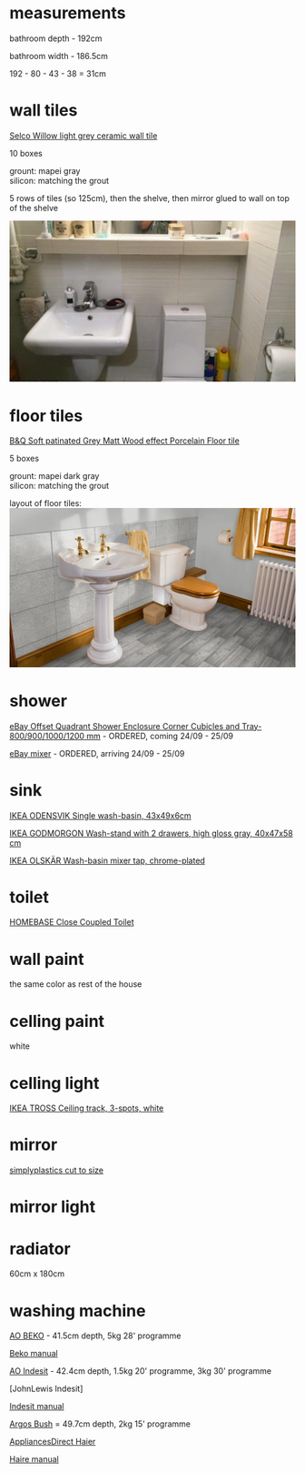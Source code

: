 # measurements  

bathroom depth - 192cm  

bathroom width - 186.5cm  

192 - 80 - 43 - 38 = 31cm  

# wall tiles  

[Selco Willow light grey ceramic wall tile](https://www.selcobw.com/products/flooring-tiling/tiling/wall-tiles/willow-light-grey-ceramic-wall-tile-248-x-398mm-box-of-10-covers-1m)  

10 boxes  

grount: mapei gray  
silicon: matching the grout  

5 rows of tiles (so 125cm), then the shelve, then mirror glued to wall on top of the shelve

![](./design.jpg)  

# floor tiles  

[B&Q Soft patinated Grey Matt Wood effect Porcelain Floor tile](https://www.diy.com/departments/soft-patinated-grey-matt-wood-effect-porcelain-floor-tile-pack-of-11-l-600mm-w-150mm/3663602675839_BQ.prd)  

5 boxes

grount: mapei dark gray  
silicon: matching the grout  

layout of floor tiles:
![](./toptiles.jpeg)

# shower  

[eBay Offset Quadrant Shower Enclosure Corner Cubicles and Tray-800/900/1000/1200 mm](https://www.ebay.co.uk/itm/Offset-Quadrant-Shower-Enclosure-Corner-Cubicles-and-Tray-800-900-1000-1200-mm/282727069001) - ORDERED, coming 24/09 - 25/09  

[eBay mixer](https://www.ebay.co.uk/itm/Bathroom-Shower-Mixer-Thermostatic-Set-Twin-Head-Chrome-Exposed-Valve-Round-Set/192434717092) - ORDERED, arriving 24/09 - 25/09  

# sink  

[IKEA ODENSVIK Single wash-basin, 43x49x6cm](https://www.ikea.com/gb/en/p/odensvik-single-wash-basin-00438794/)  

[IKEA GODMORGON Wash-stand with 2 drawers, high gloss gray, 40x47x58 cm](https://www.ikea.com/gb/en/p/godmorgon-wash-stand-with-2-drawers-high-gloss-grey-30324649/)  

[IKEA OLSKÄR Wash-basin mixer tap, chrome-plated](https://www.ikea.com/gb/en/p/olskaer-wash-basin-mixer-tap-chrome-plated-20219031/)  

# toilet  

[HOMEBASE Close Coupled Toilet](https://www.homebase.co.uk/close-coupled-toilet_p387839)  

# wall paint  

the same color as rest of the house  

# celling paint  

white  

# celling light  

[IKEA TROSS Ceiling track, 3-spots, white](https://www.ikea.com/gb/en/p/tross-ceiling-track-3-spots-white-60262659/)  

# mirror  

[simplyplastics cut to size](https://www.simplyplastics.com/catalog/sheet/acrylic-mirror-sheet/silver-acrylic-mirror-sheet/c-24/c-86/p-245)  

# mirror light  

# radiator  

60cm x 180cm  

# washing machine


[AO BEKO](https://ao.com/product/wtg50m1w-beko-washing-machine-white-55768-1.aspx#reviewsSection) - 41.5cm depth, 5kg 28' programme

[Beko manual](https://bekoplc.blob.core.windows.net/bekoupload/manuals/WTG50M1.pdf)

[AO Indesit](https://ao.com/product/ewsd61252w-indesit-my-time-washing-machine-white-37178-1.aspx#reviewsSection) - 42.4cm depth, 1.5kg 20' programme, 3kg 30' programme

[JohnLewis Indesit]

[Indesit manual](http://docs.whirlpool.eu/_doc/19513726400_GB.pdf)

[Argos Bush](https://www.argos.co.uk/product/7434772) = 49.7cm depth, 2kg 15' programme

[AppliancesDirect Haier](https://www.appliancesdirect.co.uk/p/hw60-12829/haier-hw6012829)

[Haire manual](https://data.fast.eu/manual/40/40037418/40037418-im-en.pdf)
